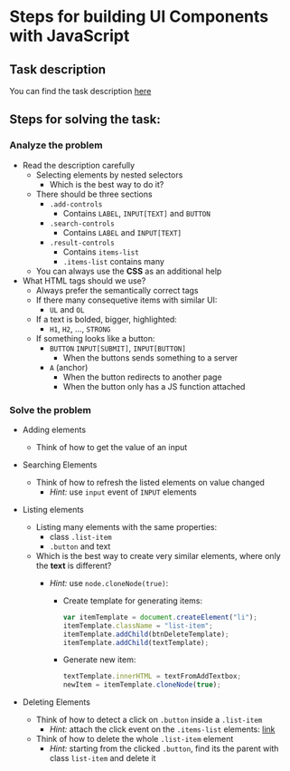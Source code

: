 #   Steps for building UI Components with JavaScript


##  Task description

You can find the task description [here](task)


##  Steps for solving the task:

### Analyze the problem

-   Read the description carefully
    -   Selecting elements by nested selectors
        -   Which is the best way to do it?
    -   There should be three sections
        -   `.add-controls`
            -   Contains `LABEL`, `INPUT[TEXT]` and `BUTTON`
        -   `.search-controls`
            -   Contains `LABEL` and `INPUT[TEXT]` 
        -   `.result-controls`
            -   Contains `items-list`
            -   `.items-list` contains many
    -   You can always use the **CSS** as an additional help
-   What HTML tags should we use?
    -   Always prefer the semantically correct tags
    -   If there many consequetive items with similar UI:
        -    `UL` and `OL`
    -   If a text is bolded, bigger, highlighted:
        -   `H1`, `H2`, ..., `STRONG`
    -   If something looks like a button:
        -   `BUTTON` `INPUT[SUBMIT]`, `INPUT[BUTTON]`
            -   When the buttons sends something to a server
        -   `A` (anchor)
            -   When the button redirects to another page
            -   When the button only has a JS function attached


### Solve the problem

-   Adding elements
    -   Think of how to get the value of an input
-   Searching Elements
    -   Think of how to refresh the listed elements on value changed
        -   _Hint:_ use `input` event of `INPUT` elements
-   Listing elements
    -   Listing many elements with the same properties:
        -   class `.list-item`
        -   `.button` and text
    -   Which is the best way to create very similar elements, where only the **text** is different?
        -   _Hint:_ use `node.cloneNode(true)`:

            -   Create template for generating items:

                ```js
                var itemTemplate = document.createElement("li");
                itemTemplate.className = "list-item";
                itemTemplate.addChild(btnDeleteTemplate);
                itemTemplate.addChild(textTemplate);           
                ```

            -   Generate new item:

                ```js
                textTemplate.innerHTML = textFromAddTextbox;
                newItem = itemTemplate.cloneNode(true);
                ```

-   Deleting Elements
    -   Think of how to detect a click on `.button` inside a `.list-item`
        -   _Hint:_ attach the click event on the `.items-list` elements: [link](https://github.com/TelerikAcademy/JavaScript-UI-and-DOM/blob/master/Topics/07.%20Event%20Model/README.md#event-object)
    -   Think of how to delete the whole `.list-item` element
        -   _Hint:_ starting from the clicked `.button`, find its the parent with class `list-item` and delete it
